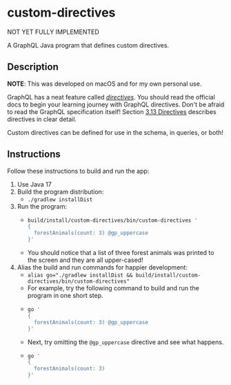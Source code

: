 # custom-directives

NOT YET FULLY IMPLEMENTED

A GraphQL Java program that defines custom directives.

## Description

**NOTE**: This was developed on macOS and for my own personal use.

GraphQL has a neat feature called [_directives_](https://graphql.org/learn/queries/#directives). You should read the
official docs to begin your learning journey with GraphQL directives. Don't be afraid to read the GraphQL specification
itself! Section [3.13 Directives](https://spec.graphql.org/October2021/#sec-Type-System.Directives) describes directives
in clear detail.

Custom directives can be defined for use in the schema, in queries, or both!

## Instructions

Follow these instructions to build and run the app:

1. Use Java 17
2. Build the program distribution:
    * `./gradlew installDist`
3. Run the program:
    * ```bash
      build/install/custom-directives/bin/custom-directives ' 
      {
        forestAnimals(count: 3) @gp_uppercase
      }'
      ```
    * You should notice that a list of three forest animals was printed to the screen and they are all upper-cased!
4. Alias the build and run commands for happier development:
    * `alias go="./gradlew installDist && build/install/custom-directives/bin/custom-directives"`
    * For example, try the following command to build and run the program in one short step.
    * ```bash
      go ' 
      {
        forestAnimals(count: 3) @gp_uppercase
      }'
      ```
    * Next, try omitting the `@gp_uppercase` directive and see what happens.  
    * ```bash
      go ' 
      {
        forestAnimals(count: 3)
      }'
      ```    
